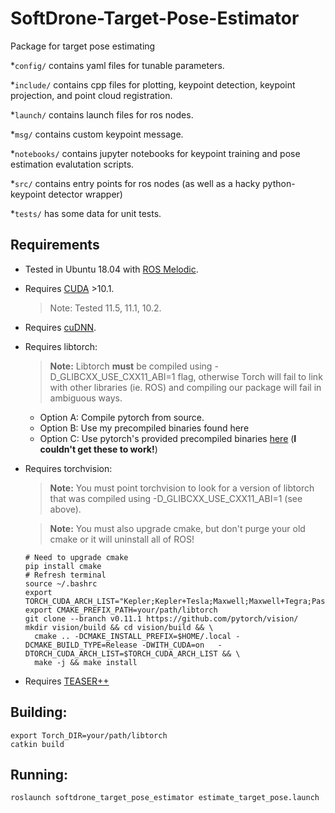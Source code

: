 # SoftDrone-Target-Pose-Estimator
Package for target pose estimating

*`config/` contains yaml files for tunable parameters.

*`include/` contains cpp files for plotting, keypoint detection, keypoint projection, and point cloud registration.

*`launch/` contains launch files for ros nodes.

*`msg/` contains custom keypoint message.

*`notebooks/` contains jupyter notebooks for keypoint training and pose estimation evalutation scripts.

*`src/` contains entry points for ros nodes (as well as a hacky python-keypoint detector wrapper)

*`tests/` has some data for unit tests.


## Requirements

* Tested in Ubuntu 18.04 with [ROS Melodic](http://wiki.ros.org/melodic).

* Requires [CUDA](https://docs.nvidia.com/cuda/cuda-installation-guide-linux/index.html) >10.1.
  > Note: Tested 11.5, 11.1, 10.2.

* Requires [cuDNN](https://docs.nvidia.com/deeplearning/cudnn/install-guide/index.html).

* Requires libtorch:
  > **Note:** Libtorch **must** be compiled using -D_GLIBCXX_USE_CXX11_ABI=1 flag, otherwise Torch will fail to link with other libraries (ie. ROS) and compiling our package will fail in ambiguous ways.
  * Option A: Compile pytorch from source.
  * Option B: Use my precompiled binaries found here
  * Option C: Use pytorch's provided precompiled binaries [here](https://github.com/pytorch/pytorch/issues/17492#issuecomment-524692441) (**I couldn't get these to work!**)


* Requires torchvision:
  > **Note:** You must point torchvision to look for a version of libtorch that was compiled using -D_GLIBCXX_USE_CXX11_ABI=1 (see above).
  
  > **Note:** You must also upgrade cmake, but don't purge your old cmake or it will uninstall all of ROS!
  ```
  # Need to upgrade cmake
  pip install cmake
  # Refresh terminal
  source ~/.bashrc 
  export TORCH_CUDA_ARCH_LIST="Kepler;Kepler+Tesla;Maxwell;Maxwell+Tegra;Pascal;Volta;Turing"
  export CMAKE_PREFIX_PATH=your/path/libtorch
  git clone --branch v0.11.1 https://github.com/pytorch/vision/
  mkdir vision/build && cd vision/build && \
	cmake .. -DCMAKE_INSTALL_PREFIX=$HOME/.local -DCMAKE_BUILD_TYPE=Release -DWITH_CUDA=on   -DTORCH_CUDA_ARCH_LIST=$TORCH_CUDA_ARCH_LIST && \
	make -j && make install
  ```

* Requires [TEASER++](https://github.com/MIT-SPARK/TEASER-plusplus)


## Building:
```
export Torch_DIR=your/path/libtorch
catkin build
```

## Running:
```
roslaunch softdrone_target_pose_estimator estimate_target_pose.launch
```
